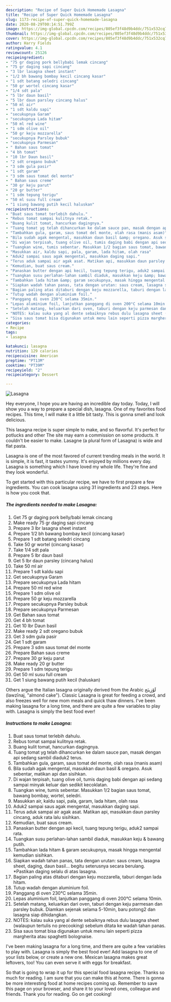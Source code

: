 ```yaml
---
description: "Recipe of Super Quick Homemade Lasagna"
title: "Recipe of Super Quick Homemade Lasagna"
slug: 1173-recipe-of-super-quick-homemade-lasagna
date: 2020-08-29T00:14:51.799Z
image: https://img-global.cpcdn.com/recipes/805ef3f48d9b4ddc/751x532cq70/lasagna-foto-resep-utama.jpg
thumbnail: https://img-global.cpcdn.com/recipes/805ef3f48d9b4ddc/751x532cq70/lasagna-foto-resep-utama.jpg
cover: https://img-global.cpcdn.com/recipes/805ef3f48d9b4ddc/751x532cq70/lasagna-foto-resep-utama.jpg
author: Harry Fields
ratingvalue: 4.1
reviewcount: 25126
recipeingredient:
- "75 gr daging pork bellybabi lemak cincang"
- "75 gr daging sapi cincang"
- "3 lbr lasagna sheet instant"
- "1/2 bh bawang bombay kecil cincang kasar"
- "1 sdt batang seledri cincang"
- "50 gr wortel cincang kasar"
- "1/4 sdt pala"
- "5 lbr daun basil"
- "5 lbr daun parsley cincang halus"
- "50 ml air"
- "1 sdt kaldu sapi"
- "secukupnya Garam"
- "secukupnya Lada hitam"
- "50 ml red wine"
- "1 sdm olive oil"
- "50 gr keju mozzarella"
- "secukupnya Parsley bubuk"
- "secukupnya Parmesan"
- " Bahan saus tomat"
- "4 bh tomat"
- "10 lbr Daun basil"
- "2 sdt oregano bubuk"
- "3 sdm gula pasir"
- "1 sdt garam"
- "3 sdm saus tomat del monte"
- " Bahan saus creme"
- "30 gr keju parut"
- "20 gr butter"
- "1 sdm tepung terigu"
- "50 ml susu full cream"
- "1 siung bawang putih kecil haluskan"
recipeinstructions:
- "Buat saus tomat terlebih dahulu."
- "Rebus tomat sampai kulitnya retak."
- "Buang kulit tomat, hancurkan dagingnya."
- "Tuang tomat yg telah dihancurkan ke dalam sauce pan, masak dengan api sedang sambil diaduk2 terus."
- "Tambahkan gula, garam, saus tomat del monte, olah rasa (manis asam)"
- "Bila sudah agak mengental, masukkan daun basil &amp; oregano. Asuk sebentar, matikan api dan sisihkan."
- "Di wajan terpisah, tuang olive oil, tumis daging babi dengan api sedang sampai minyak keluar dan sedikit kecoklatan."
- "Tuangkan wine, tumis sebentar. Masukkan 1/2 bagian saus tomat, bawang bombay, wortel, seledri."
- "Masukkan air, kaldu sapi, pala, garam, lada hitam, olah rasa"
- "Aduk2 sampai saus agak mengental, masukkan daging sapi."
- "Terus aduk sampai air agak asat. Matikan api, masukkan daun parsley cincang, aduk rata lalu sisihkan."
- "Kemudian, buat saus cream."
- "Panaskan butter dengan api kecil, tuang tepung terigu, aduk2 sampai rata."
- "Tuangkan susu perlahan-lahan sambil diaduk, masukkan keju &amp; bawang putih."
- "Tambahkan lada hitam &amp; garam secukupnya, masak hingga mengental kemudian sisihkan."
- "Siapkan wadah tahan panas, tata dengan urutan: saus cream, lasagna sheet, daging, daun basil... begitu seterusnya secara berulang. *Pastikan daging selalu di atas lasagna."
- "Bagian paling atas ditaburi dengan keju mozzarella, taburi dengan lada hitam."
- "Tutup wadah dengan aluminium foil."
- "Panggang di oven 230°C selama 35min."
- "Lepas aluminium foil, lanjutkan panggang di oven 200°C selama 10min."
- "Setelah matang, keluarkan dari oven, taburi dengan keju parmesan dan parsley bubuk. Diamkan sejenak selama 5-10min, baru potong2 dan lasagna siap dihidangkan."
- "NOTES: kalau suka yang al dente sebaiknya rebus dulu lasagna sheet (walaupun tertulis no precooking) sebelum ditata ke wadah tahan panas."
- "Sisa saus tomat bisa digunakan untuk menu lain seperti pizza margherita atau spaghetti bolognaise."
categories:
- Recipe
tags:
- lasagna

katakunci: lasagna 
nutrition: 129 calories
recipecuisine: American
preptime: "PT13M"
cooktime: "PT39M"
recipeyield: "2"
recipecategory: Dessert

---
```



![Lasagna](https://img-global.cpcdn.com/recipes/805ef3f48d9b4ddc/751x532cq70/lasagna-foto-resep-utama.jpg)

Hey everyone, I hope you are having an incredible day today. Today, I will show you a way to prepare a special dish, lasagna. One of my favorites food recipes. This time, I will make it a little bit tasty. This is gonna smell and look delicious.

This lasagna recipe is super simple to make, and so flavorful. It&#39;s perfect for potlucks and other The site may earn a commission on some products. It couldn&#39;t be easier to make. Lasagne (a plural form of Lasagna) is wide and flat pasta.

Lasagna is one of the most favored of current trending meals in the world. It is simple, it is fast, it tastes yummy. It's enjoyed by millions every day. Lasagna is something which I have loved my whole life. They're fine and they look wonderful.


To get started with this particular recipe, we have to first prepare a few ingredients. You can cook lasagna using 31 ingredients and 23 steps. Here is how you cook that.

<!--inarticleads1-->

##### The ingredients needed to make Lasagna:

1. Get 75 gr daging pork belly/babi lemak cincang
1. Make ready 75 gr daging sapi cincang
1. Prepare 3 lbr lasagna sheet instant
1. Prepare 1/2 bh bawang bombay kecil (cincang kasar)
1. Prepare 1 sdt batang seledri cincang
1. Take 50 gr wortel (cincang kasar)
1. Take 1/4 sdt pala
1. Prepare 5 lbr daun basil
1. Get 5 lbr daun parsley (cincang halus)
1. Take 50 ml air
1. Prepare 1 sdt kaldu sapi
1. Get secukupnya Garam
1. Prepare secukupnya Lada hitam
1. Prepare 50 ml red wine
1. Prepare 1 sdm olive oil
1. Prepare 50 gr keju mozzarella
1. Prepare secukupnya Parsley bubuk
1. Prepare secukupnya Parmesan
1. Get  Bahan saus tomat
1. Get 4 bh tomat
1. Get 10 lbr Daun basil
1. Make ready 2 sdt oregano bubuk
1. Get 3 sdm gula pasir
1. Get 1 sdt garam
1. Prepare 3 sdm saus tomat del monte
1. Prepare  Bahan saus creme
1. Prepare 30 gr keju parut
1. Make ready 20 gr butter
1. Prepare 1 sdm tepung terigu
1. Get 50 ml susu full cream
1. Get 1 siung bawang putih kecil (haluskan)


Others argue the Italian lasagna originally derived from the Arabic لَوْزِينَج‎ (lawzīnaj, &#34;almond cake&#34;). Classic Lasagna is great for feeding a crowd, and also freezes well for new mom meals and quick thaw dinners. I&#39;ve been making lasagna for a long time, and there are quite a few variables to play with. Lasagna is simply the best food ever! 

<!--inarticleads2-->

##### Instructions to make Lasagna:

1. Buat saus tomat terlebih dahulu.
1. Rebus tomat sampai kulitnya retak.
1. Buang kulit tomat, hancurkan dagingnya.
1. Tuang tomat yg telah dihancurkan ke dalam sauce pan, masak dengan api sedang sambil diaduk2 terus.
1. Tambahkan gula, garam, saus tomat del monte, olah rasa (manis asam)
1. Bila sudah agak mengental, masukkan daun basil &amp; oregano. Asuk sebentar, matikan api dan sisihkan.
1. Di wajan terpisah, tuang olive oil, tumis daging babi dengan api sedang sampai minyak keluar dan sedikit kecoklatan.
1. Tuangkan wine, tumis sebentar. Masukkan 1/2 bagian saus tomat, bawang bombay, wortel, seledri.
1. Masukkan air, kaldu sapi, pala, garam, lada hitam, olah rasa
1. Aduk2 sampai saus agak mengental, masukkan daging sapi.
1. Terus aduk sampai air agak asat. Matikan api, masukkan daun parsley cincang, aduk rata lalu sisihkan.
1. Kemudian, buat saus cream.
1. Panaskan butter dengan api kecil, tuang tepung terigu, aduk2 sampai rata.
1. Tuangkan susu perlahan-lahan sambil diaduk, masukkan keju &amp; bawang putih.
1. Tambahkan lada hitam &amp; garam secukupnya, masak hingga mengental kemudian sisihkan.
1. Siapkan wadah tahan panas, tata dengan urutan: saus cream, lasagna sheet, daging, daun basil... begitu seterusnya secara berulang. *Pastikan daging selalu di atas lasagna.
1. Bagian paling atas ditaburi dengan keju mozzarella, taburi dengan lada hitam.
1. Tutup wadah dengan aluminium foil.
1. Panggang di oven 230°C selama 35min.
1. Lepas aluminium foil, lanjutkan panggang di oven 200°C selama 10min.
1. Setelah matang, keluarkan dari oven, taburi dengan keju parmesan dan parsley bubuk. Diamkan sejenak selama 5-10min, baru potong2 dan lasagna siap dihidangkan.
1. NOTES: kalau suka yang al dente sebaiknya rebus dulu lasagna sheet (walaupun tertulis no precooking) sebelum ditata ke wadah tahan panas.
1. Sisa saus tomat bisa digunakan untuk menu lain seperti pizza margherita atau spaghetti bolognaise.


I&#39;ve been making lasagna for a long time, and there are quite a few variables to play with. Lasagna is simply the best food ever! Add lasagna to one of your lists below, or create a new one. Mexican lasagna makes great leftovers, too! You can even serve it with eggs for breakfast. 

So that is going to wrap it up for this special food lasagna recipe. Thanks so much for reading. I am sure that you can make this at home. There is gonna be more interesting food at home recipes coming up. Remember to save this page on your browser, and share it to your loved ones, colleague and friends. Thank you for reading. Go on get cooking!
